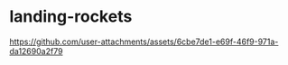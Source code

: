 # landing-rockets

https://github.com/user-attachments/assets/6cbe7de1-e69f-46f9-971a-da12690a2f79

